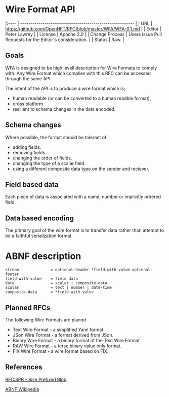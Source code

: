 # Wire Format API

|:---- | -------------------------------------------------------- |
| URL | https://github.com/OpenHFT/RFC/blob/master/WFA/WFA-0.1.md |
| Editor | Peter Lawrey |
| License | Apache 2.0 |
| Change Process | Users issue Pull Requests for the Editor's consideration. |
| Status | Raw. |

## Goals
WFA is designed to be high levell description for Wire Formats to comply with.  Any Wire Format which complies with this RFC can be accessed through the same API.

The intent of the API is to produce a wire format which is;
 - human readable (or can be converted to a human readble format), 
 - cross platform
 - resilient to schema changes in the data encoded.

## Schema changes
Where possible, the format should be tolerant of 
 - adding fields.
 - removing fields.
 - changing the order of fields.
 - changing the type of a scalar field.
 - using a different composite data type on the sender and reciever.
 
## Field based data
Each piece of data is associated with a name, number or implicitly ordered field. 

## Data based encoding
The primary goal of the wire format is to transfer data rather than attempt to be a faithful serialization format.

# ABNF description

```
stream              = optional-header *field-with-value optional-footer
field-with-value    = field data
data                = scalar | composite-data
scalar              = text | number | date-time
composite-data      = *field-with-value
```

## Planned RFCs
The following Wire Formats are plannd
 - Text Wire Format - a simplified Yaml format
 - JSon Wire Format - a format derived from JSon.
 - Binary Wire Format - a binary format of the Text Wire Format
 - RAW Wire Format - a terse binary value only format.
 - FIX Wire Format - a wire format based on FIX.

## References

[RFC:SPB - Size Prefixed Blob](https://github.com/OpenHFT/RFC/blob/master/SPB)

[ABNF Wikipedia](http://en.wikipedia.org/wiki/Augmented_Backus%E2%80%93Naur_Form)
